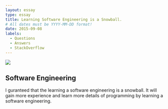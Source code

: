 ```yaml
---
layout: essay
type: essay
title: Learning Software Engineering is a Snowball.
# All dates must be YYYY-MM-DD format!
date: 2015-09-08
labels:
  - Questions
  - Answers
  - StackOverflow
---
```


<img class="ui medium left floated image" src="../images/rtfm.png">

## Software Engineering

I guranteed that the learning a software engineering is a snowball. It will gain more experience and learn more details of programming by learning a software engineering. 


